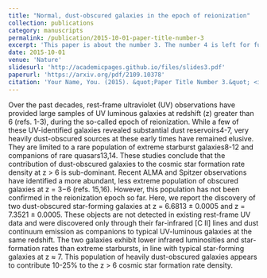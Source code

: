 ```yaml
---
title: "Normal, dust-obscured galaxies in the epoch of reionization"
collection: publications
category: manuscripts
permalink: /publication/2015-10-01-paper-title-number-3
excerpt: 'This paper is about the number 3. The number 4 is left for future work.'
date: 2015-10-01
venue: 'Nature'
slidesurl: 'http://academicpages.github.io/files/slides3.pdf'
paperurl: 'https://arxiv.org/pdf/2109.10378'
citation: 'Your Name, You. (2015). &quot;Paper Title Number 3.&quot; <i>Journal 1</i>. 1(3).'
---
```


Over the past decades, rest-frame ultraviolet (UV) observations have provided large samples of UV luminous galaxies at redshift (z) greater than 6 (refs. 1-3), during the so-called epoch of reionization. While a few of these UV-identified galaxies revealed substantial dust reservoirs4-7, very heavily dust-obscured sources at these early times have remained elusive. They are limited to a rare population of extreme starburst galaxies8-12 and companions of rare quasars13,14. These studies conclude that the contribution of dust-obscured galaxies to the cosmic star formation rate density at z > 6 is sub-dominant. Recent ALMA and Spitzer observations have identified a more abundant, less extreme population of obscured galaxies at z = 3−6 (refs. 15,16). However, this population has not been confirmed in the reionization epoch so far. Here, we report the discovery of two dust-obscured star-forming galaxies at z = 6.6813 ± 0.0005 and z = 7.3521 ± 0.0005. These objects are not detected in existing rest-frame UV data and were discovered only through their far-infrared [C II] lines and dust continuum emission as companions to typical UV-luminous galaxies at the same redshift. The two galaxies exhibit lower infrared luminosities and star-formation rates than extreme starbursts, in line with typical star-forming galaxies at z ≈ 7. This population of heavily dust-obscured galaxies appears to contribute 10-25% to the z > 6 cosmic star formation rate density.